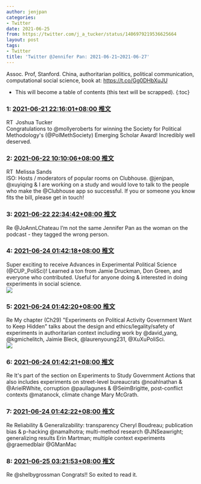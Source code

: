 ```yaml
---
author: jenjpan
categories:
- Twitter
date: 2021-06-25
from: https://twitter.com/j_a_tucker/status/1406979219536625664
layout: post
tags:
- Twitter
title: 'Twitter @Jennifer Pan: 2021-06-21~2021-06-27'
---
```


Assoc. Prof, Stanford. China, authoritarian politics, political communication, computational social science, book at: https://t.co/Gg0DHbXuJU 

* This will become a table of contents (this text will be scrapped).
{:toc}

### 1: [2021-06-21 22:16:01+08:00 推文](https://twitter.com/j_a_tucker/status/1406979219536625664)

RT Joshua Tucker<br>Congratulations to @mollyeroberts for winning the Society for Political Methodology's (@PolMethSociety)  Emerging Scholar Award!  Incredibly well deserved.

### 2: [2021-06-22 10:10:06+08:00 推文](https://twitter.com/melissaleesands/status/1407158928379572251)

RT Melissa Sands<br>ISO: Hosts / moderators of popular rooms on Clubhouse. @jenjpan, @xuyiqing & I are working on a study and would love to talk to the people who make the @Clubhouse app so successful. If you or someone you know fits the bill, please get in touch!

### 3: [2021-06-22 22:34:42+08:00 推文](https://twitter.com/jenjpan/status/1407346312719253516)

Re @JoAnnLChateau I’m not the same Jennifer Pan as the woman on the podcast - they tagged the wrong person.

### 4: [2021-06-24 01:42:18+08:00 推文](https://twitter.com/jenjpan/status/1407755909913145345)

Super exciting to receive Advances in Experimental Political Science (@CUP_PoliSci)! Learned a ton from Jamie Druckman, Don Green, and everyone who contributed. Useful for anyone doing & interested in doing experiments in social science.<br><img style src="https://pbs.twimg.com/media/E4lZc8HVkAA2MYI?format=jpg&name=orig" referrerpolicy="no-referrer">

### 5: [2021-06-24 01:42:20+08:00 推文](https://twitter.com/jenjpan/status/1407755919341936644)

Re My chapter (Ch29) "Experiments on Political Activity Government Want to Keep Hidden" talks about the design and ethics/legality/safety of experiments in authoritarian context including work by @david_yang, @kgmichelitch, Jaimie Bleck, @laurenyoung231, @XuXuPoliSci.<br><img style="" src="https://pbs.twimg.com/media/E4lZjkPVEAQFqDK?format=jpg&name=orig" referrerpolicy="no-referrer">

### 6: [2021-06-24 01:42:21+08:00 推文](https://twitter.com/jenjpan/status/1407755922751967233)

Re It's part of the section on Experiments to Study Government Actions that also includes experiments on street-level bureaucrats @noahlnathan & @ArielRWhite, corruption @paullagunes & @SeimBrigitte, post-conflict contexts @matanock, climate change Mary McGrath.

### 7: [2021-06-24 01:42:22+08:00 推文](https://twitter.com/jenjpan/status/1407755926510080000)

Re Reliability & Generalizability: transparency Cheryl Boudreau; publication bias & p-hacking @namalhotra; multi-method research @JNSeawright; generalizing results Erin Martman; multiple context experiments @graemedblair @GManMac

### 8: [2021-06-25 03:21:53+08:00 推文](https://twitter.com/jenjpan/status/1408143358279647235)

Re @shelbygrossman Congrats!! So exited to read it.

